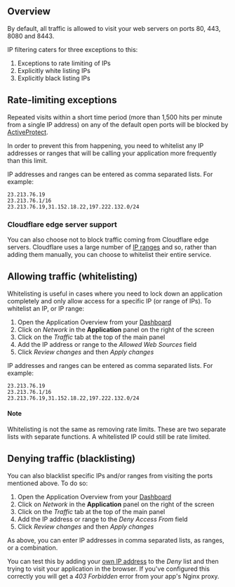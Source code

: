 ## Overview

By default, all traffic is allowed to visit your web servers on ports 80, 443, 8080 and 8443. 

IP filtering caters for three exceptions to this:

1. Exceptions to rate limiting of IPs
2. Explicitly white listing IPs
3. Explicitly black listing IPs

## Rate-limiting exceptions

Repeated visits within a short time period (more than 1,500 hits per minute from a single IP address) on any of the default open ports will be blocked by [ActiveProtect](/{{page.collection}}/references/active-protect.html).

In order to prevent this from happening, you need to whitelist any IP addresses or ranges that will be calling your application more frequently than this limit.

IP addresses and ranges can be entered as comma separated lists. For example:

```shell
23.213.76.19
23.213.76.1/16
23.213.76.19,31.152.18.22,197.222.132.0/24
```


### Cloudflare edge server support

You can also choose not to block traffic coming from Cloudflare edge servers. Cloudflare uses a large number of [IP ranges](https://www.cloudflare.com/ips/) and so, rather than adding them manually, you can choose to whitelist their entire service. 

## Allowing traffic (whitelisting)

Whitelisting is useful in cases where you need to lock down an application completely and only allow access for a specific IP (or range of IPs). To whitelist an IP, or IP range:

1. Open the Application Overview from your [Dashboard](https://app.cloud66.com/dashboard)
2. Click on *Network*  in the **Application** panel on the right of the screen
3. Click on the *Traffic* tab at the top of the main panel
4. 	Add the IP address or range to the *Allowed Web Sources* field
5. Click *Review changes* and then *Apply changes*

IP addresses and ranges can be entered as comma separated lists. For example:

```shell
23.213.76.19
23.213.76.1/16
23.213.76.19,31.152.18.22,197.222.132.0/24
```

#### Note
<div class="notice"><p>Whitelisting is not the same as removing rate limits. These are two separate lists with separate functions. A whitelisted IP could still be rate limited.</p></div>

## Denying traffic (blacklisting)

You can also blacklist specific IPs and/or ranges from visiting the ports mentioned above. To do so:

1. Open the Application Overview from your [Dashboard](https://app.cloud66.com/dashboard)
2. Click on *Network*  in the **Application** panel on the right of the screen
3. Click on the *Traffic* tab at the top of the main panel
4. 	Add the IP address or range to the *Deny Access From* field
5. Click *Review changes* and then *Apply changes*

As above, you can enter IP addresses in comma separated lists, as ranges, or a combination. 

You can test this by adding your [own IP address](https://whatsmyip.com/) to the *Deny* list and then trying to visit your application in the browser. If you've configured this correctly you will get a *403 Forbidden* error from your app's Nginx proxy. 



